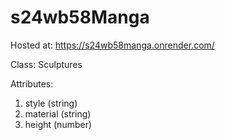 # s24wb58Manga
Hosted at: https://s24wb58manga.onrender.com/

Class: Sculptures

Attributes:
1. style (string)
2. material (string)
3. height (number)